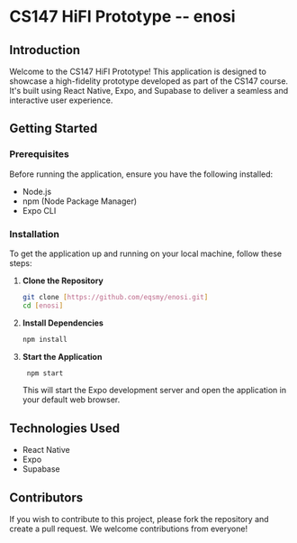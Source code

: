 # CS147 HiFI Prototype -- enosi

## Introduction

Welcome to the CS147 HiFI Prototype! This application is designed to showcase a high-fidelity prototype developed as part of the CS147 course. It's built using React Native, Expo, and Supabase to deliver a seamless and interactive user experience.

## Getting Started

### Prerequisites

Before running the application, ensure you have the following installed:

- Node.js
- npm (Node Package Manager)
- Expo CLI

### Installation

To get the application up and running on your local machine, follow these steps:

1. **Clone the Repository**

   ```bash
   git clone [https://github.com/eqsmy/enosi.git]
   cd [enosi]

   ```

2. **Install Dependencies**

   ```bash
   npm install

   ```

3. **Start the Application**
   ```bash
    npm start
   ```
   This will start the Expo development server and open the application in your default web browser.

## Technologies Used

- React Native
- Expo
- Supabase

## Contributors

If you wish to contribute to this project, please fork the repository and create a pull request. We welcome contributions from everyone!
